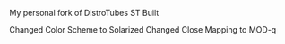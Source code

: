 My personal fork of DistroTubes ST Built

Changed Color Scheme to Solarized
Changed Close Mapping to MOD-q



